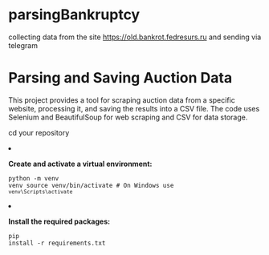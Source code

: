 # parsingBankruptcy
collecting data from the site  https://old.bankrot.fedresurs.ru  and sending via telegram


<body>
    <div class="container">
        <h1>Parsing and Saving Auction Data</h1>
        <p>This project provides a tool for scraping auction data from a specific website, processing it, and saving the results into a CSV file. The code uses Selenium and BeautifulSoup for web scraping and CSV for data storage.</p>

cd your repository</code></pre>
            </li>
            <li>
                <p><strong>Create and activate a virtual environment:</strong></p>
                <pre><code>python -m venv venv
source venv/bin/activate   # On Windows use `venv\Scripts\activate`</code></pre>
            </li>
            <li>
                <p><strong>Install the required packages:</strong></p>
                <pre><code>pip install -r requirements.txt</code></pre>
            </li>
        </ol>

        